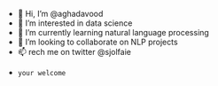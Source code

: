 - 👋 Hi, I’m @aghadavood
- 👀 I’m interested in data science
- 🌱 I’m currently learning natural language processing
- 💞️ I’m looking to collaborate on NLP projects
- 📫 rech me on twitter @sjolfaie
 -     your welcome 

<!---
aghadavood/aghadavood is a ✨ special ✨ repository because its `README.md` (this file) appears on your GitHub profile.
You can click the Preview link to take a look at your changes.
--->
